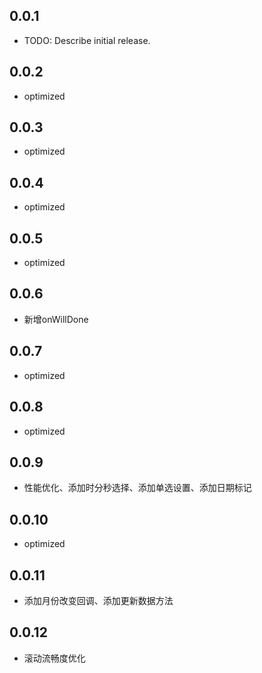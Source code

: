 ## 0.0.1

* TODO: Describe initial release.

## 0.0.2

* optimized

## 0.0.3

* optimized

## 0.0.4

* optimized

## 0.0.5

* optimized

## 0.0.6

* 新增onWillDone

## 0.0.7

* optimized

## 0.0.8

* optimized

## 0.0.9

* 性能优化、添加时分秒选择、添加单选设置、添加日期标记

## 0.0.10

* optimized

## 0.0.11

* 添加月份改变回调、添加更新数据方法

## 0.0.12

* 滚动流畅度优化
